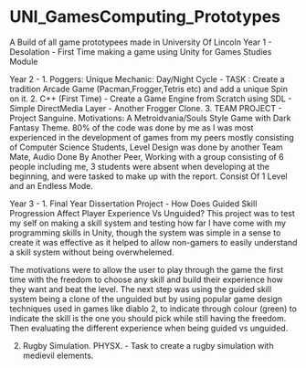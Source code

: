 # UNI_GamesComputing_Prototypes
 A Build of all game prototypees made in University Of Lincoln
Year 1 - Desolation - First Time making a game using Unity for Games Studies Module

Year 2 - 1. Poggers: Unique Mechanic: Day/Night Cycle - TASK : Create a tradition Arcade Game (Pacman,Frogger,Tetris etc) and add a unique Spin on it.
         2. C++ (First Time) - Create a Game Engine from Scratch using SDL - Simple DirectMedia Layer - Another Frogger Clone.
         3. TEAM PROJECT - Project Sanguine. Motivations: A Metroidvania/Souls Style Game with Dark Fantasy Theme.
         80% of the code was done by me as I was most experienced in the development of games from my peers mostly consisting of Computer Science Students,
         Level Design was done by another Team Mate, Audio Done By Another Peer, Working with a group consisting of 6 people including me, 3 students were absent when developing at the beginning, and were tasked
         to make up with the report. 
         Consist Of 1 Level and an Endless Mode.
         
Year 3 - 1. Final Year Dissertation Project - How Does Guided Skill Progression Affect Player Experience Vs Unguided?
This project was to test my self on making a skill system and testing how far I have come with my programming skills in Unity, though the system was simple in a sense to create it was effective as it helped to allow
non-gamers to easily understand a skill system without being overwhelemed.

The motivations were to allow the user to play through the game the first time with the freedom to choose any skill and build their experience how they want and beat the level. 
The next step was using the guided skill system being a clone of the unguided but by using popular game design techniques used in games like diablo 2, to indicate through colour
(green) to indicate the skill is the one you should pick while still having the freedom. Then evaluating the different experience when being guided vs unguided.

2. Rugby Simulation. PHYSX. - Task to create a rugby simulation with medievil elements.
